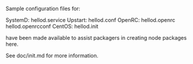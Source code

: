 Sample configuration files for:

SystemD: hellod.service
Upstart: hellod.conf
OpenRC:  hellod.openrc
         hellod.openrcconf
CentOS:  hellod.init

have been made available to assist packagers in creating node packages here.

See doc/init.md for more information.
